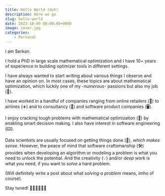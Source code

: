 ```yaml
---
title: Hello World (duh)
description: Here we go
slug: hello-world
date: 2023-10-09 00:00:00+0000
image: cover.jpg
categories:
    - Personal
---
```


I am Serkan. 

I hold a PhD in large scale mathematical optimization and I have 10+ years of experience in building optimizer tools in different settings. 

I have always wanted to start writing about various things I observe and have an opinion on.
In most cases, these topics are about mathematical optimization, which luckily one of my  -_numerous_- passions but also my job (🤑).

I have worked in a handful of companies ranging from online retailers (💈) to airlines (✈️) and
to consultancy (👔) and software product companies (🖥️). 

I enjoy cracking tough problems
with mathematical optimization (🧮) by enabling smart decision making.
I also have interest in software engineering (⌨️). 

Data scientists are usually focused
on getting things done (🎯), _which makes sense_. However, the peace of mind that software craftsmanship (🛠️) 
provides when developing an algorithm or modeling a problem is what you need
to unlock the potential. And the creativity (💡) and/or _deep work_ is what you need, if you want to _solve_ a hard problem. 

(Will definitely write a post about what _solving a problem_ means, imho of course).

Stay tuned! 🧑🏻‍💻🏃🏻‍♂️